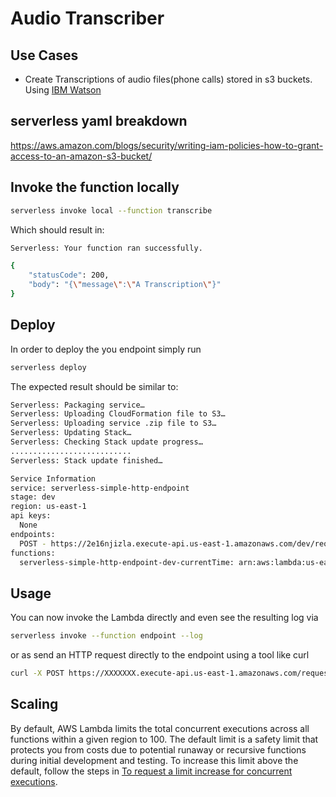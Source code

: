 # Audio Transcriber

## Use Cases

- Create Transcriptions of audio files(phone calls) stored in s3 buckets. Using [IBM Watson](https://www.ibm.com/cloud-computing/bluemix/watson)

## serverless yaml breakdown
https://aws.amazon.com/blogs/security/writing-iam-policies-how-to-grant-access-to-an-amazon-s3-bucket/

## Invoke the function locally

```bash
serverless invoke local --function transcribe
```

Which should result in:

```bash
Serverless: Your function ran successfully.

{
    "statusCode": 200,
    "body": "{\"message\":\"A Transcription\"}"
}
```

## Deploy

In order to deploy the you endpoint simply run

```bash
serverless deploy
```

The expected result should be similar to:

```bash
Serverless: Packaging service…
Serverless: Uploading CloudFormation file to S3…
Serverless: Uploading service .zip file to S3…
Serverless: Updating Stack…
Serverless: Checking Stack update progress…
...........................
Serverless: Stack update finished…

Service Information
service: serverless-simple-http-endpoint
stage: dev
region: us-east-1
api keys:
  None
endpoints:
  POST - https://2e16njizla.execute-api.us-east-1.amazonaws.com/dev/request
functions:
  serverless-simple-http-endpoint-dev-currentTime: arn:aws:lambda:us-east-1:488110005556:function:serverless-simple-http-endpoint-dev-currentTime
```

## Usage

You can now invoke the Lambda directly and even see the resulting log via

```bash
serverless invoke --function endpoint --log
```

or as send an HTTP request directly to the endpoint using a tool like curl

```bash
curl -X POST https://XXXXXXX.execute-api.us-east-1.amazonaws.com/request --data '{"key":"s3Key",}'
```

## Scaling

By default, AWS Lambda limits the total concurrent executions across all functions within a given region to 100. The default limit is a safety limit that protects you from costs due to potential runaway or recursive functions during initial development and testing. To increase this limit above the default, follow the steps in [To request a limit increase for concurrent executions](http://docs.aws.amazon.com/lambda/latest/dg/concurrent-executions.html#increase-concurrent-executions-limit).
